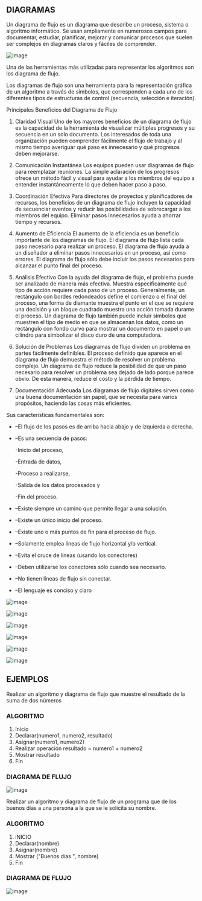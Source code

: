 
## DIAGRAMAS
Un diagrama de flujo es un diagrama que describe un proceso, sistema o algoritmo informático. Se usan ampliamente en numerosos campos para documentar, estudiar, planificar, mejorar y comunicar procesos que suelen ser complejos en diagramas claros y fáciles de comprender.

![image](https://user-images.githubusercontent.com/91554777/158500864-1f778ca9-aaca-4f08-9c70-d3bb146532e9.png)

Una de las herramientas más utilizadas para representar los algoritmos son los diagrama de flujo.

Los diagramas de flujo son una herramienta para la representación gráfica de un algoritmo a través de símbolos, que corresponden a cada uno de los diferentes tipos de estructuras
de control (secuencia, selección e iteración).

Principales Beneficios del Diagrama de Flujo
1. Claridad Visual
Uno de los mayores beneficios de un diagrama de flujo es la capacidad de la herramienta de visualizar múltiples progresos y su secuencia en un solo documento. Los interesados de toda una organización pueden comprender fácilmente el flujo de trabajo y al mismo tiempo averiguar qué paso es innecesario y qué progresos deben mejorarse.

2. Comunicación Instantánea
Los equipos pueden usar diagramas de flujo para reemplazar reuniones. La simple aclaración de los progresos ofrece un método fácil y visual para ayudar a los miembros del equipo a entender instantáneamente lo que deben hacer paso a paso.

3. Coordinación Efectiva
Para directores de proyectos y planificadores de recursos, los beneficios de un diagrama de flujo incluyen la capacidad de secuenciar eventos y reducir las posibilidades de sobrecargar a los miembros del equipo. Eliminar pasos innecesarios ayuda a ahorrar tiempo y recursos.

4. Aumento de Eficiencia
El aumento de la eficiencia es un beneficio importante de los diagramas de flujo. El diagrama de flujo lista cada paso necesario para realizar un proceso. El diagrama de flujo ayuda a un diseñador a eliminar pasos innecesarios en un proceso, así como errores. El diagrama de flujo sólo debe incluir los pasos necesarios para alcanzar el punto final del proceso.

5. Análisis Efectivo
Con la ayuda del diagrama de flujo, el problema puede ser analizado de manera más efectiva. Muestra específicamente qué tipo de acción requiere cada paso de un proceso. Generalmente, un rectángulo con bordes redondeados define el comienzo o el final del proceso, una forma de diamante muestra el punto en el que se requiere una decisión y un bloque cuadrado muestra una acción tomada durante el proceso. Un diagrama de flujo también puede incluir símbolos que muestren el tipo de medio en que se almacenan los datos, como un rectángulo con fondo curvo para mostrar un documento en papel o un cilindro para simbolizar el disco duro de una computadora.

6. Solución de Problemas
Los diagramas de flujo dividen un problema en partes fácilmente definibles. El proceso definido que aparece en el diagrama de flujo demuestra el método de resolver un problema complejo. Un diagrama de flujo reduce la posibilidad de que un paso necesario para resolver un problema sea dejado de lado porque parece obvio. De esta manera, reduce el costo y la pérdida de tiempo.

7. Documentación Adecuada
Los diagramas de flujo digitales sirven como una buena documentación sin papel, que se necesita para varios propósitos, haciendo las cosas más eficientes.

Sus características fundamentales son:

* –El flujo de los pasos es de arriba hacia abajo y de izquierda a derecha.
* –Es una secuencia de pasos:

     -Inicio del proceso,
     
     -Entrada de datos,
     
     -Proceso a realizarse,
     
     -Salida de los datos procesados y
     
     -Fin del proceso.
     
* –Existe siempre un camino que permite llegar a una solución.
* –Existe un único inicio del proceso.
* –Existe uno o más puntos de fin para el proceso de flujo.
* –Solamente emplea líneas de flujo horizontal y/o vertical.
* –Evita el cruce de líneas (usando los conectores)
* –Deben utilizarse los conectores sólo cuando sea necesario.
* –No tienen líneas de flujo sin conectar.
* –El lenguaje es conciso y claro

![image](https://user-images.githubusercontent.com/91554777/158501879-4c007bc2-ca62-4ba5-8357-d9bd2a5fc678.png)

![image](https://user-images.githubusercontent.com/91554777/158501983-8a9cd05d-3407-43f0-8409-3b3969b42c67.png)

![image](https://user-images.githubusercontent.com/91554777/158502032-fa75a647-98cb-4f79-9106-ac1abe5d3297.png)

![image](https://user-images.githubusercontent.com/91554777/158502065-2bcd766f-a77a-4141-8654-4faeee1f0288.png)

![image](https://user-images.githubusercontent.com/91554777/158502084-10f79607-8406-4131-bc5d-455ea4ba7670.png)

![image](https://user-images.githubusercontent.com/91554777/158502138-3af5713c-a5cb-455b-bceb-a2e4572038e4.png)


## EJEMPLOS

Realizar un algoritmo y diagrama de flujo que muestre el resultado de la suma de dos números

### ALGORITMO
1. Inicio
2. Declarar(numero1, numero2, resultado)
3. Asignar(numero1, numero2)
4. Realizar operación resultado = numero1 + numero2
5. Mostrar resultado
6. Fin

### DIAGRAMA DE FLUJO

![image](https://user-images.githubusercontent.com/91554777/158509319-191e0bbe-a695-4483-84c0-65d256667430.png)


Realizar un algoritmo y diagrama de flujo de un programa que de los buenos días a una persona a la que se le solicita su nombre.

### ALGORITMO
1. iNICIO
2. Declarar(nombre)
3. Asignar(nombre)
4. Mostrar ("Buenos días ", nombre)
5. Fin

### DIAGRAMA DE FLUJO

![image](https://user-images.githubusercontent.com/91554777/158510362-100dd072-a3d5-4096-a75c-4d3adcf05e73.png)


